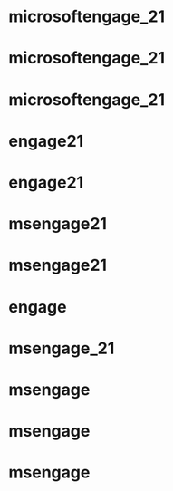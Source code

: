 # microsoftengage_21
# microsoftengage_21
# microsoftengage_21
# engage21
# engage21
# msengage21
# msengage21
# engage
# msengage_21
# msengage
# msengage
# msengage
